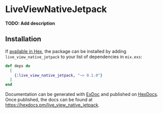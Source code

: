 # LiveViewNativeJetpack

**TODO: Add description**

## Installation

If [available in Hex](https://hex.pm/docs/publish), the package can be installed
by adding `live_view_native_jetpack` to your list of dependencies in `mix.exs`:

```elixir
def deps do
  [
    {:live_view_native_jetpack, "~> 0.1.0"}
  ]
end
```

Documentation can be generated with [ExDoc](https://github.com/elixir-lang/ex_doc)
and published on [HexDocs](https://hexdocs.pm). Once published, the docs can
be found at <https://hexdocs.pm/live_view_native_jetpack>.

